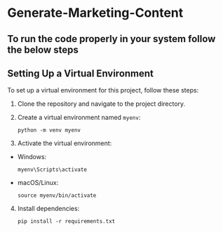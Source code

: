 ﻿# Generate-Marketing-Content

## To run the code properly in your system follow the below steps

## Setting Up a Virtual Environment

To set up a virtual environment for this project, follow these steps:

1. Clone the repository and navigate to the project directory.
2. Create a virtual environment named `myenv`:
    ```
    python -m venv myenv   
    ```

4. Activate the virtual environment:
- Windows:
  ```
  myenv\Scripts\activate
  ```
- macOS/Linux:
  ```
  source myenv/bin/activate
  ```
4. Install dependencies:
   ```
   pip install -r requirements.txt
   ```
